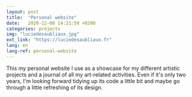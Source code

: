 ```yaml
---
layout: post
title:  "Personal website"
date:   2020-12-08 14:21:50 +0200
categories: projects
img: "luciedesaubliaux.jpg"
ext_link: "https://luciedesaubliaux.fr"
lang: en
lang-ref: personal-website
---
```

This my personal website I use as a showcase for my different artistic projects and a journal of all my art-related activities. Even if it's only two years, I'm looking forward tidying up its code a little bit and maybe go through a little refreshing of its design.
